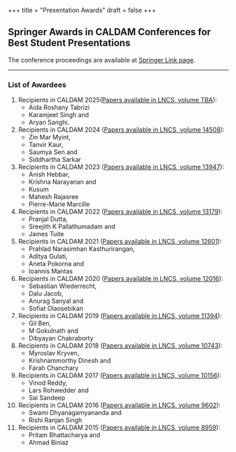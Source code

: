 +++
title = "Presentation Awards"
draft = false
+++

## Springer Awards in CALDAM Conferences for Best Student Presentations

The conference proceedings are available at [Springer Link page](https://link.springer.com/conference/caldam).

----

### List of Awardees

1. Recipients in CALDAM 2025([Papers available in LNCS, volume TBA]()):
   - Aida Roshany Tabrizi
   - Karamjeet Singh and
   - Aryan Sanghi. 
1. Recipients in CALDAM 2024 ([Papers available in LNCS, volume 14508](https://link.springer.com/book/10.1007/978-3-031-52213-0)):
   - Zin Mar Myint,
   - Tanvir Kaur,
   - Saumya Sen and
   - Siddhartha Sarkar
1. Recipients in CALDAM 2023 ([Papers available in LNCS, volume 13947](https://link.springer.com/book/10.1007/978-3-031-25211-2)):
   - Anish Hebbar,
   - Krishna Narayanan and
   - Kusum
   - Mahesh Rajasree
   - Pierre-Marie Marcille
1. Recipients in CALDAM 2022 ([Papers available in LNCS, volume 13179](https://link.springer.com/book/10.1007/978-3-030-95018-7)):
   - Pranjal Dutta,
   - Sreejith K Pallathumadam and
   - James Tuite
1. Recipients in CALDAM 2021 ([Papers available in LNCS, volume 12601](https://link.springer.com/book/10.1007/978-3-030-67899-9)):
   - Prahlad Narasimhan Kasthurirangan,
   - Aditya Gulati,
   - Aneta Pokorna and
   - Ioannis Mantas
1. Recipients in CALDAM 2020 ([Papers available in LNCS, volume 12016](https://link.springer.com/book/10.1007/978-3-030-39219-2)):
   - Sebastian Wiederrecht,
   - Dalu Jacob,
   - Anurag Sanyal and
   - Sofiat Olaosebikan
1. Recipients in CALDAM 2019 ([Papers available in LNCS, volume 11394](https://link.springer.com/book/10.1007/978-3-030-11509-8)):
   - Gil Ben,
   - M Gokulnath and
   - Dibyayan Chakraborty
1. Recipients in CALDAM 2018 ([Papers available in LNCS, volume 10743](https://link.springer.com/book/10.1007/978-3-319-74180-2)):
   - Myroslav Kryven,
   - Krishnammorthy Dinesh and
   - Farah Chanchary
1. Recipients in CALDAM 2017 ([Papers available in LNCS, volume 10156](https://link.springer.com/book/10.1007/978-3-319-53007-9)):
   - Vinod Reddy,
   - Lars Rohwedder and
   - Sai Sandeep
1. Recipients in CALDAM 2016 ([Papers available in LNCS, volume 9602](https://link.springer.com/book/10.1007/978-3-319-29221-2)):
   - Swami Dhyanagamyananda and
   - Rishi Ranjan Singh
1. Recipients in CALDAM 2015 ([Papers available in LNCS, volume 8959](https://link.springer.com/book/10.1007/978-3-319-14974-5)):
   - Pritam Bhattacharya and
   - Ahmad Biniaz

